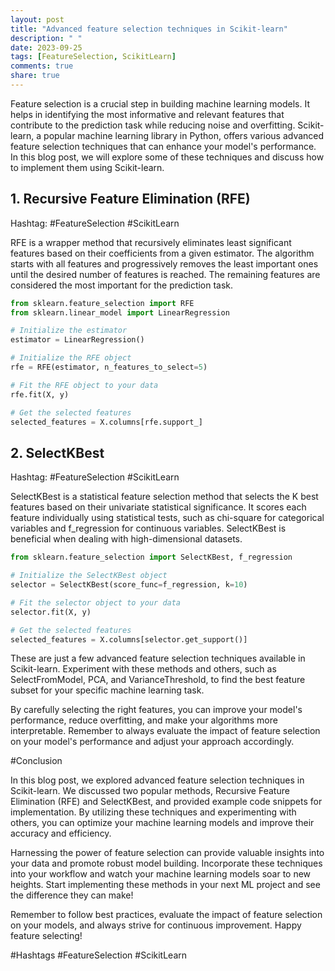 ```yaml
---
layout: post
title: "Advanced feature selection techniques in Scikit-learn"
description: " "
date: 2023-09-25
tags: [FeatureSelection, ScikitLearn]
comments: true
share: true
---
```


Feature selection is a crucial step in building machine learning models. It helps in identifying the most informative and relevant features that contribute to the prediction task while reducing noise and overfitting. Scikit-learn, a popular machine learning library in Python, offers various advanced feature selection techniques that can enhance your model's performance. In this blog post, we will explore some of these techniques and discuss how to implement them using Scikit-learn.

## 1. Recursive Feature Elimination (RFE) 
Hashtag: #FeatureSelection #ScikitLearn

RFE is a wrapper method that recursively eliminates least significant features based on their coefficients from a given estimator. The algorithm starts with all features and progressively removes the least important ones until the desired number of features is reached. The remaining features are considered the most important for the prediction task.

```python
from sklearn.feature_selection import RFE
from sklearn.linear_model import LinearRegression

# Initialize the estimator
estimator = LinearRegression()

# Initialize the RFE object
rfe = RFE(estimator, n_features_to_select=5)

# Fit the RFE object to your data
rfe.fit(X, y)

# Get the selected features
selected_features = X.columns[rfe.support_]
```

## 2. SelectKBest
Hashtag: #FeatureSelection #ScikitLearn

SelectKBest is a statistical feature selection method that selects the K best features based on their univariate statistical significance. It scores each feature individually using statistical tests, such as chi-square for categorical variables and f_regression for continuous variables. SelectKBest is beneficial when dealing with high-dimensional datasets.

```python
from sklearn.feature_selection import SelectKBest, f_regression

# Initialize the SelectKBest object
selector = SelectKBest(score_func=f_regression, k=10)

# Fit the selector object to your data
selector.fit(X, y)

# Get the selected features
selected_features = X.columns[selector.get_support()]
```

These are just a few advanced feature selection techniques available in Scikit-learn. Experiment with these methods and others, such as SelectFromModel, PCA, and VarianceThreshold, to find the best feature subset for your specific machine learning task.

By carefully selecting the right features, you can improve your model's performance, reduce overfitting, and make your algorithms more interpretable. Remember to always evaluate the impact of feature selection on your model's performance and adjust your approach accordingly.

#Conclusion

In this blog post, we explored advanced feature selection techniques in Scikit-learn. We discussed two popular methods, Recursive Feature Elimination (RFE) and SelectKBest, and provided example code snippets for implementation. By utilizing these techniques and experimenting with others, you can optimize your machine learning models and improve their accuracy and efficiency.

Harnessing the power of feature selection can provide valuable insights into your data and promote robust model building. Incorporate these techniques into your workflow and watch your machine learning models soar to new heights. Start implementing these methods in your next ML project and see the difference they can make!

Remember to follow best practices, evaluate the impact of feature selection on your models, and always strive for continuous improvement. Happy feature selecting!

#Hashtags
#FeatureSelection #ScikitLearn